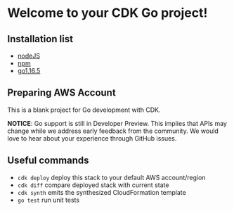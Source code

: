 # Welcome to your CDK Go project!

## Installation list

- [nodeJS](https://nodejs.org/en/)
- [npm](https://www.npmjs.com/)
- [go1,16.5](https://golang.org/doc/install)

## Preparing AWS Account 

This is a blank project for Go development with CDK.

**NOTICE**: Go support is still in Developer Preview. This implies that APIs may
change while we address early feedback from the community. We would love to hear
about your experience through GitHub issues.

## Useful commands

 * `cdk deploy`      deploy this stack to your default AWS account/region
 * `cdk diff`        compare deployed stack with current state
 * `cdk synth`       emits the synthesized CloudFormation template
 * `go test`         run unit tests
